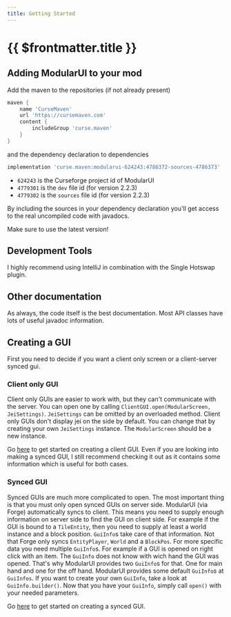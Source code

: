 ```yaml
---
title: Getting Started
---
```


# {{ $frontmatter.title }}

## Adding ModularUI to your mod

Add the maven to the repositories (if not already present)

```groovy
maven {
    name 'CurseMaven'
    url 'https://cursemaven.com'
    content {
        includeGroup 'curse.maven'
    }
}
```

and the dependency declaration to dependencies

```groovy
implementation 'curse.maven:modularui-624243:4786372-sources-4786373'
```

- `624243` is the Curseforge project id of ModularUI
- `4779301` is the `dev` file id (for version 2.2.3)
- `4779302` is the `sources` file id (for version 2.2.3)

By including the sources in your dependency declaration you'll get access to the real uncompiled code with javadocs.

Make sure to use the latest version!

## Development Tools

I highly recommend using IntelliJ in combination with the Single Hotswap plugin.

## Other documentation

As always, the code itself is the best documentation. Most API classes have lots of useful javadoc information.

## Creating a GUI

First you need to decide if you want a client only screen or a client-server synced gui.

### Client only GUI

Client only GUIs are easier to work with, but they can't communicate with the server.
You can open one by calling `ClientGUI.open(ModularScreen, JeiSettings)`.
`JeiSettings` can be omitted by an overloaded method. Client only GUIs don't display jei on the side by default.
You can change that by creating your own `JeiSettings` instance. The `ModularScreen` should be a new instance.

Go [here](./client-gui-tutorial.md) to get started on creating a client GUI. Even if you are looking into making a synced
GUI, I still recommend
checking it out as it contains some information which is useful for both cases.

### Synced GUI

Synced GUIs are much more complicated to open. The most important thing is that you must only open synced GUIs
on server side. ModularUI (via Forge) automatically syncs to client. This means you need to supply enough information on
server side to find the GUI on client side. For example if the GUI is bound to a `TileEntity`, then you need to supply
at least a world instance and a block position. `GuiInfo`s take care of that information.
Not that Forge only syncs `EntityPlayer`, `World` and a `BlockPos`. For more specific data you need multiple `GuiInfo`s.
For example if a GUI is opened on right click with an item. The `GuiInfo` does not know with wich hand the GUI was
opened.
That's why ModularUI provides two `GuiInfo`s for that. One for main hand and one for the off hand.
ModularUI provides some default `GuiInfo`s at `GuiInfos`. If you want to create your own `GuiInfo`, take a look at
`GuiInfo.builder()`.
Now that you have your `GuiInfo`, simply call `open()` with your needed parameters.

Go [here](./synced-gui-tutorial.md) to get started on creating a synced GUI.
